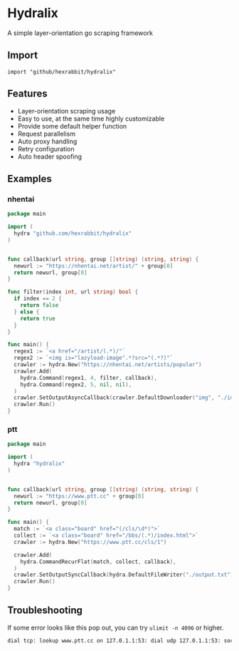 # Hydralix

A simple layer-orientation go scraping framework

## Import
```
import "github/hexrabbit/hydralix"
```

## Features

- Layer-orientation scraping usage
- Easy to use, at the same time highly customizable
- Provide some default helper function
- Request parallelism
- Auto proxy handling
- Retry configuration
- Auto header spoofing

## Examples

### nhentai
```go
package main

import (
  hydra "github.com/hexrabbit/hydralix"
)


func callback(url string, group []string) (string, string) {
  newurl := "https://nhentai.net/artist/" + group[0]
  return newurl, group[0]
}

func filter(index int, url string) bool {
  if index == 2 {
    return false
  } else {
    return true
  }
}

func main() {
  regex1 := `<a href="/artist/(.*)/"`
  regex2 := `<img is="lazyload-image".*?src="(.*?)"`
  crawler := hydra.New("https://nhentai.net/artists/popular")
  crawler.Add(
    hydra.Command(regex1, 4, filter, callback),
    hydra.Command(regex2, 5, nil, nil),
  )
  crawler.SetOutputAsyncCallback(crawler.DefaultDownloader("img", "./img"))
  crawler.Run()
}
```

### ptt
```go
package main

import (
  hydra "hydralix"
)


func callback(url string, group []string) (string, string) {
  newurl := "https://www.ptt.cc" + group[0]
  return newurl, group[0]
}

func main() {
  match := `<a class="board" href="(/cls/\d*)">`
  collect := `<a class="board" href="/bbs/(.*)/index.html">`
  crawler := hydra.New("https://www.ptt.cc/cls/1")

  crawler.Add(
    hydra.CommandRecurFlat(match, collect, callback),
  )
  crawler.SetOutputSyncCallback(hydra.DefaultFileWriter("./output.txt"))
  crawler.Run()
}
```

## Troubleshooting
If some error looks like this pop out, you can try `ulimit -n 4096` or higher.
```bash
dial tcp: lookup www.ptt.cc on 127.0.1.1:53: dial udp 127.0.1.1:53: socket: too many open files
```
